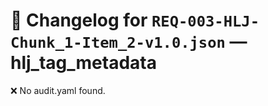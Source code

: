 # 📝 Changelog for `REQ-003-HLJ-Chunk_1-Item_2-v1.0.json` — **hlj_tag_metadata**

❌ No audit.yaml found.
